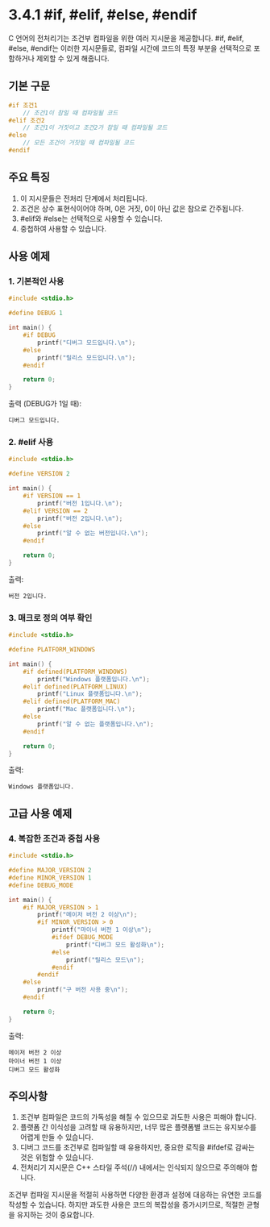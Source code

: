 # 3.4.1 #if, #elif, #else, #endif

C 언어의 전처리기는 조건부 컴파일을 위한 여러 지시문을 제공합니다. #if, #elif, #else, #endif는 이러한 지시문들로, 컴파일 시간에 코드의 특정 부분을 선택적으로 포함하거나 제외할 수 있게 해줍니다.

## 기본 구문

```c
#if 조건1
    // 조건1이 참일 때 컴파일될 코드
#elif 조건2
    // 조건1이 거짓이고 조건2가 참일 때 컴파일될 코드
#else
    // 모든 조건이 거짓일 때 컴파일될 코드
#endif
```

## 주요 특징

1. 이 지시문들은 전처리 단계에서 처리됩니다.
2. 조건은 상수 표현식이어야 하며, 0은 거짓, 0이 아닌 값은 참으로 간주됩니다.
3. #elif와 #else는 선택적으로 사용할 수 있습니다.
4. 중첩하여 사용할 수 있습니다.

## 사용 예제

### 1. 기본적인 사용

```c
#include <stdio.h>

#define DEBUG 1

int main() {
    #if DEBUG
        printf("디버그 모드입니다.\n");
    #else
        printf("릴리스 모드입니다.\n");
    #endif

    return 0;
}
```

출력 (DEBUG가 1일 때):

```text
디버그 모드입니다.
```

### 2. #elif 사용

```c
#include <stdio.h>

#define VERSION 2

int main() {
    #if VERSION == 1
        printf("버전 1입니다.\n");
    #elif VERSION == 2
        printf("버전 2입니다.\n");
    #else
        printf("알 수 없는 버전입니다.\n");
    #endif

    return 0;
}
```

출력:

```text
버전 2입니다.
```

### 3. 매크로 정의 여부 확인

```c
#include <stdio.h>

#define PLATFORM_WINDOWS

int main() {
    #if defined(PLATFORM_WINDOWS)
        printf("Windows 플랫폼입니다.\n");
    #elif defined(PLATFORM_LINUX)
        printf("Linux 플랫폼입니다.\n");
    #elif defined(PLATFORM_MAC)
        printf("Mac 플랫폼입니다.\n");
    #else
        printf("알 수 없는 플랫폼입니다.\n");
    #endif

    return 0;
}
```

출력:

```text
Windows 플랫폼입니다.
```

## 고급 사용 예제

### 4. 복잡한 조건과 중첩 사용

```c
#include <stdio.h>

#define MAJOR_VERSION 2
#define MINOR_VERSION 1
#define DEBUG_MODE

int main() {
    #if MAJOR_VERSION > 1
        printf("메이저 버전 2 이상\n");
        #if MINOR_VERSION > 0
            printf("마이너 버전 1 이상\n");
            #ifdef DEBUG_MODE
                printf("디버그 모드 활성화\n");
            #else
                printf("릴리스 모드\n");
            #endif
        #endif
    #else
        printf("구 버전 사용 중\n");
    #endif

    return 0;
}
```

출력:

```text
메이저 버전 2 이상
마이너 버전 1 이상
디버그 모드 활성화
```

## 주의사항

1. 조건부 컴파일은 코드의 가독성을 해칠 수 있으므로 과도한 사용은 피해야 합니다.
2. 플랫폼 간 이식성을 고려할 때 유용하지만, 너무 많은 플랫폼별 코드는 유지보수를 어렵게 만들 수 있습니다.
3. 디버그 코드를 조건부로 컴파일할 때 유용하지만, 중요한 로직을 #ifdef로 감싸는 것은 위험할 수 있습니다.
4. 전처리기 지시문은 C++ 스타일 주석(//) 내에서는 인식되지 않으므로 주의해야 합니다.

조건부 컴파일 지시문을 적절히 사용하면 다양한 환경과 설정에 대응하는 유연한 코드를 작성할 수 있습니다. 하지만 과도한 사용은 코드의 복잡성을 증가시키므로, 적절한 균형을 유지하는 것이 중요합니다.
